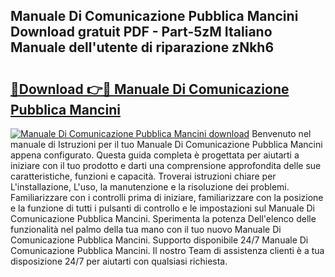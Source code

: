 ## Manuale Di Comunicazione Pubblica Mancini Download gratuit PDF - Part-5zM Italiano Manuale dell'utente di riparazione zNkh6

# <h2><a href="http://dfb51y0.blite.top/?on=Manuale+Di+Comunicazione+Pubblica+Mancini">🔗Download 👉🔴 Manuale Di Comunicazione Pubblica Mancini</a></h2>

[![Manuale Di Comunicazione Pubblica Mancini download](https://i.imgur.com/lujVjoI.png)](http://dfb51y0.blite.top/?on=Manuale+Di+Comunicazione+Pubblica+Mancini)
Benvenuto nel manuale di Istruzioni per il tuo Manuale Di Comunicazione Pubblica Mancini appena configurato. Questa guida completa è progettata per aiutarti a iniziare con il tuo prodotto e darti una comprensione approfondita delle sue caratteristiche, funzioni e capacità. Troverai istruzioni chiare per L'installazione, L'uso, la manutenzione e la risoluzione dei problemi. Familiarizzare con i controlli prima di iniziare, familiarizzare con la posizione e la funzione di tutti i pulsanti di controllo e le impostazioni sul Manuale Di Comunicazione Pubblica Mancini. Sperimenta la potenza Dell'elenco delle funzionalità nel palmo della tua mano con il tuo nuovo Manuale Di Comunicazione Pubblica Mancini. Supporto disponibile 24/7 Manuale Di Comunicazione Pubblica Mancini. Il nostro Team di assistenza clienti è a tua disposizione 24/7 per aiutarti con qualsiasi richiesta.
